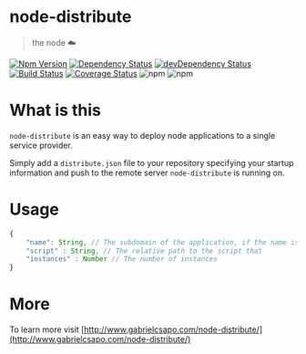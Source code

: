 # node-distribute
> the node ☁️

[![Npm Version](https://img.shields.io/npm/v/node-distribute.svg)](https://www.npmjs.com/package/node-distribute)
[![Dependency Status](https://david-dm.org/gabrielcsapo/node-distribute.svg)](https://david-dm.org/gabrielcsapo/node-distribute)
[![devDependency Status](https://david-dm.org/gabrielcsapo/node-distribute/dev-status.svg)](https://david-dm.org/gabrielcsapo/node-distribute#info=devDependencies)
[![Build Status](https://travis-ci.org/gabrielcsapo/node-distribute.svg?branch=master)](https://travis-ci.org/gabrielcsapo/node-distribute)
[![Coverage Status](https://coveralls.io/repos/github/gabrielcsapo/node-distribute/badge.svg?branch=master)](https://coveralls.io/github/gabrielcsapo/node-distribute?branch=master)
![npm](https://img.shields.io/npm/dt/node-distribute.svg)
![npm](https://img.shields.io/npm/dm/node-distribute.svg)

# What is this

`node-distribute` is an easy way to deploy node applications to a single service provider.

Simply add a `distribute.json` file to your repository specifying your startup information and push to the remote server `node-distribute` is running on.

# Usage

```javascript
{
    "name": String, // The subdomain of the application, if the name is * it denotes default path
    "script" : String, // The relative path to the script that
    "instances" : Number // The number of instances
}
```

# More

To learn more visit [http://www.gabrielcsapo.com/node-distribute/](http://www.gabrielcsapo.com/node-distribute/)

